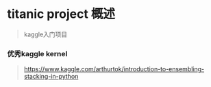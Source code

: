 # titanic project 概述
> kaggle入门项目

### 优秀kaggle kernel
> https://www.kaggle.com/arthurtok/introduction-to-ensembling-stacking-in-python
